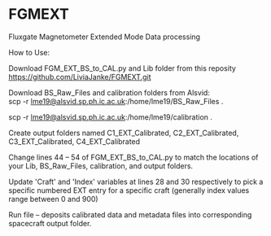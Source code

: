 # FGMEXT
Fluxgate Magnetometer Extended Mode Data processing

How to Use:

Download FGM_EXT_BS_to_CAL.py and Lib folder from this reposity https://github.com/LiviaJanke/FGMEXT.git  

 

Download BS_Raw_Files  and calibration folders from Alsvid:  
scp -r  lme19@alsvid.sp.ph.ic.ac.uk:/home/lme19/BS_Raw_Files .
 
scp -r  lme19@alsvid.sp.ph.ic.ac.uk:/home/lme19/calibration .
 

Create output folders named C1_EXT_Calibrated, C2_EXT_Calibrated, C3_EXT_Calibrated, C4_EXT_Calibrated 

 

Change lines 44 – 54 of FGM_EXT_BS_to_CAL.py to match the locations of your Lib, BS_Raw_Files, calibration, and output folders. 

 

 

Update 'Craft' and 'Index' variables at lines 28 and 30 respectively to pick a specific numbered EXT entry for a specific craft (generally index values range between 0 and 900) 

 

Run file – deposits calibrated data and metadata files into corresponding spacecraft output folder. 

 
